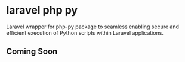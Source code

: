 # laravel php py
Laravel wrapper for php-py package to seamless enabling secure and efficient execution of Python scripts within Laravel applications.

## Coming Soon
